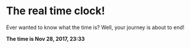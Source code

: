 # The real time clock!

Ever wanted to know what the time is? Well, your journey is about to end!

**The time is Nov 28, 2017, 23:33**